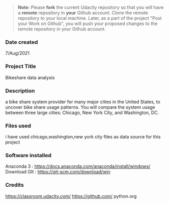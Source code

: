 >**Note**: Please **fork** the current Udacity repository so that you will have a **remote** repository in **your** Github account. Clone the remote repository to your local machine. Later, as a part of the project "Post your Work on Github", you will push your proposed changes to the remote repository in your Github account.

### Date created
7/Aug/2021
### Project Title
Bikeshare data analysis

### Description
a bike share system provider for many major cities in the United States, to uncover bike share usage patterns. You will compare the system usage between three large cities: Chicago, New York City, and Washington, DC.

### Files used
i have used chicago,washington,new york city files as data source for this project

### Software installed
Anaconda 3 : https://docs.anaconda.com/anaconda/install/windows/
Download GIt : https://git-scm.com/download/win

### Credits
https://classroom.udacity.com/
https://github.com/
python.org
